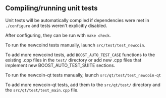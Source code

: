 Compiling/running unit tests
------------------------------------

Unit tests will be automatically compiled if dependencies were met in `./configure`
and tests weren't explicitly disabled.

After configuring, they can be run with `make check`.

To run the newcoind tests manually, launch `src/test/test_newcoin`.

To add more newcoind tests, add `BOOST_AUTO_TEST_CASE` functions to the existing
.cpp files in the `test/` directory or add new .cpp files that
implement new BOOST_AUTO_TEST_SUITE sections.

To run the newcoin-qt tests manually, launch `src/qt/test/test_newcoin-qt`

To add more newcoin-qt tests, add them to the `src/qt/test/` directory and
the `src/qt/test/test_main.cpp` file.
